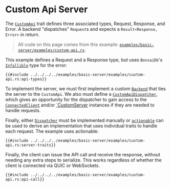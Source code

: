 # Custom Api Server

The [`CustomApi`](https://dev.bonsaidb.io/main/bonsaidb/core/custom_api/trait.CustomApi.html) trait defines three associated types, Request, Response, and Error. A backend "dispatches" `Request`s and expects a `Result<Response, Error>` in return.

> All code on this page comes from this example: [`examples/basic-server/examples/custom-api.rs`](https://github.com/khonsulabs/bonsaidb/blob/main/examples/basic-server/examples/).

This example defines a Request and a Response type, but uses `BonsaiDb`'s [`Infallible`](https://dev.bonsaidb.io/main/bonsaidb/core/custom_api/struct.Infallible.html) type for the error:

```rust,noplayground,no_run
{{#include ../../../../examples/basic-server/examples/custom-api.rs:api-types}}
```

To implement the server, we must first implement a custom [`Backend`](https://dev.bonsaidb.io/main/bonsaidb/server/trait.Backend.html) that ties the server to the `CustomApi`. We also must define a [`CustomApiDispatcher`](https://dev.bonsaidb.io/main/bonsaidb/server/trait.CustomApiDispatcher.html), which gives an opportunity for the dispatcher to gain access to the [`ConnectedClient`](https://dev.bonsaidb.io/main/bonsaidb/server/struct.ConnectedClient.html) and/or [`CustomServer](https://dev.bonsaidb.io/main/bonsaidb/server/struct.CustomServer.html) instances if they are needed to handle requests.

Finally, either [`Dispatcher`](https://dev.bonsaidb.io/main/bonsaidb/core/permissions/trait.Dispatcher.html) must be implemented manually or [`actionable`](https://dev.bonsaidb.io/main/bonsaidb/core/actionable/) can be used to derive an implementation that uses individual traits to handle each request. The example uses actionable:

```rust,noplayground,no_run
{{#include ../../../../examples/basic-server/examples/custom-api.rs:server-traits}}
```

Finally, the client can issue the API call and receive the response, without needing any extra steps to serialize. This works regardless of whether the client is connected via QUIC or WebSockets.

```rust,noplayground,no_run
{{#include ../../../../examples/basic-server/examples/custom-api.rs:api-call}}
```